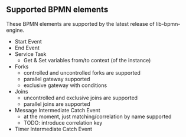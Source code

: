 ## Supported BPMN elements

These BPMN elements are supported by the latest release of lib-bpmn-engine.

* Start Event
* End Event
* Service Task
    * Get & Set variables from/to context (of the instance)
* Forks
    * controlled and uncontrolled forks are supported
    * parallel gateway supported
    * exclusive gateway with conditions
* Joins
    * uncontrolled and exclusive joins are supported
    * parallel joins are supported
* Message Intermediate Catch Event
    * at the moment, just matching/correlation by name supported
    * TODO: introduce correlation key
* Timer Intermediate Catch Event
